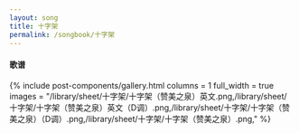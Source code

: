 ```yaml
---
layout: song
title: 十字架
permalink: /songbook/十字架
---
```


#### 歌谱

{% include post-components/gallery.html
    columns = 1
    full_width = true
    images = "/library/sheet/十字架/十字架（赞美之泉）英文.png,/library/sheet/十字架/十字架（赞美之泉）英文（D调）.png,/library/sheet/十字架/十字架（赞美之泉）（D调）.png,/library/sheet/十字架/十字架（赞美之泉）.png,"
%}
